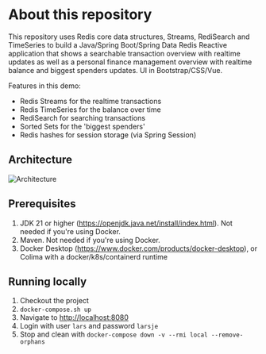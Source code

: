 # About this repository

This repository uses Redis core data structures, Streams, RediSearch and TimeSeries to build a
Java/Spring Boot/Spring Data Redis Reactive application that shows a searchable transaction overview with realtime updates
as well as a personal finance management overview with realtime balance and biggest spenders updates. UI in Bootstrap/CSS/Vue.

Features in this demo:

- Redis Streams for the realtime transactions
- Redis TimeSeries for the balance over time
- RediSearch for searching transactions
- Sorted Sets for the 'biggest spenders'
- Redis hashes for session storage (via Spring Session)

## Architecture

![Architecture](architecture.png)

## Prerequisites

1. JDK 21 or higher (<https://openjdk.java.net/install/index.html>). Not needed if you're using Docker.
1. Maven. Not needed if you're using Docker.
1. Docker Desktop (<https://www.docker.com/products/docker-desktop>), or Colima with a docker/k8s/containerd runtime

## Running locally

1. Checkout the project
1. `docker-compose.sh up`
1. Navigate to <http://localhost:8080>
1. Login with user `lars` and password `larsje`
1. Stop and clean with `docker-compose down -v --rmi local --remove-orphans`
